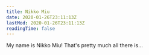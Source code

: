 ```yaml
---
title: Nikko Miu
date: 2020-01-26T23:11:13Z
lastMod: 2020-01-26T23:11:13Z
readingTime: false
---
```


My name is Nikko Miu! That's pretty much all there is...
